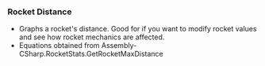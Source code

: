 ### Rocket Distance
* Graphs a rocket's distance. Good for if you want to modify rocket values and see how rocket mechanics are affected.
* Equations obtained from Assembly-CSharp.RocketStats.GetRocketMaxDistance



